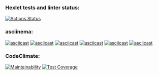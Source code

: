 ### Hexlet tests and linter status:
[![Actions Status](https://github.com/TheAlmightySolmyr/python-project-49/actions/workflows/hexlet-check.yml/badge.svg)](https://github.com/TheAlmightySolmyr/python-project-49/actions)
### asciinema:
[![asciicast](https://asciinema.org/a/xyhjUkRa2sPhiE6eaB2lzx3vO.svg)](https://asciinema.org/a/xyhjUkRa2sPhiE6eaB2lzx3vO)
[![asciicast](https://asciinema.org/a/ex6P5FwM41dondRqk50YhVMGA.svg)](https://asciinema.org/a/ex6P5FwM41dondRqk50YhVMGA)
[![asciicast](https://asciinema.org/a/9NCYNN8a1BLZ4Ucbi6pSlWUs9.svg)](https://asciinema.org/a/9NCYNN8a1BLZ4Ucbi6pSlWUs9)
[![asciicast](https://asciinema.org/a/cx4IPJecrOqXbhTo8T4h7VOqz.svg)](https://asciinema.org/a/cx4IPJecrOqXbhTo8T4h7VOqz)
[![asciicast](https://asciinema.org/a/hpliRfTfaTUy54NUrJ8vfZ4U6.svg)](https://asciinema.org/a/hpliRfTfaTUy54NUrJ8vfZ4U6)
[![asciicast](https://asciinema.org/a/AAmUPmKd1GZMyznkJ2W1DhoUx.svg)](https://asciinema.org/a/AAmUPmKd1GZMyznkJ2W1DhoUx)

### CodeClimate:
[![Maintainability](https://api.codeclimate.com/v1/badges/3ee42ec8dc24d61c89ce/maintainability)](https://codeclimate.com/github/TheAlmightySolmyr/python-project-49/maintainability)
[![Test Coverage](https://api.codeclimate.com/v1/badges/3ee42ec8dc24d61c89ce/test_coverage)](https://codeclimate.com/github/TheAlmightySolmyr/python-project-49/test_coverage)